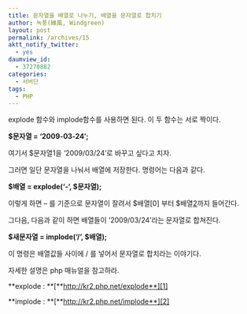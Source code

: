 ```yaml
---
title: 문자열을 배열로 나누기, 배열을 문자열로 합치기
author: 녹풍(綠風, Windgreen)
layout: post
permalink: /archives/15
aktt_notify_twitter:
  - yes
daumview_id:
  - 37270882
categories:
  - 서버단
tags:
  - PHP
---
```

explode 함수와 implode함수를 사용하면 된다. 이 두 함수는 서로 짝이다.

**$문자열 = &#8216;2009-03-24&#8242;;**

여기서 $문자열1을 &#8216;2009/03/24&#8217;로 바꾸고 싶다고 치자.

그러면 일단 문자열을 나눠서 배열에 저장한다. 명령어는 다음과 같다.

**$배열 = explode(&#8216;-&#8216;, $문자열);**

이렇게 하면 &#8211; 를 기준으로 문자열이 잘려서 $배열[0] 부터 $배열[2]까지 들어간다.

그다음, 다음과 같이 하면 배열들이 &#8216;2009/03/24&#8217;라는 문자열로 합쳐진다.

**$새문자열 = implode(&#8216;/&#8217;, $배열);**

이 명령은 배열값들 사이에 / 를 넣어서 문자열로 합치라는 이야기다.

자세한 설명은 php 매뉴얼을 참고하라.

**explode : **[**http://kr2.php.net/explode**][1]

**implode : **[**http://kr2.php.net/implode**][2]

 [1]: http://kr.php.net/explode
 [2]: http://kr.php.net/implode